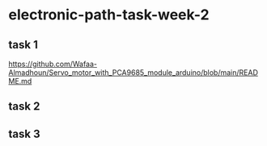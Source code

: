 # electronic-path-task-week-2

## task 1

https://github.com/Wafaa-Almadhoun/Servo_motor_with_PCA9685_module_arduino/blob/main/README.md

## task 2

## task 3 
